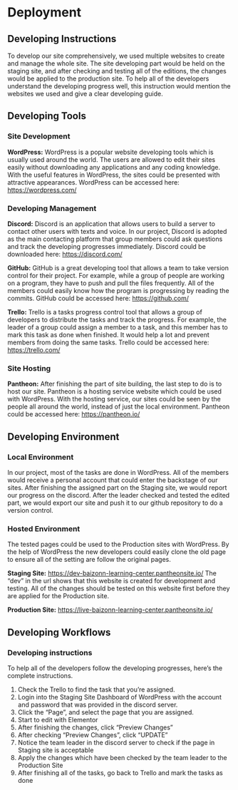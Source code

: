 # Deployment
## Developing Instructions
To develop our site comprehensively, we used multiple websites to create and manage the whole site. The site developing part would be held on the staging site, and after checking and testing all of the editions, the changes would be applied to the production site. To help all of the developers understand the developing progress well, this instruction would mention the websites we used and give a clear developing guide. 
## Developing Tools
### Site Development
**WordPress:** WordPress is a popular website developing tools which is usually used around the world. The users are allowed to edit their sites easily without downloading any applications and any coding knowledge. With the useful features in WordPress, the sites could be presented with attractive appearances. WordPress can be accessed here: https://wordpress.com/
### Developing Management
**Discord:** Discord is an application that allows users to build a server to contact other users with texts and voice. In our project, Discord is adopted as the main contacting platform that group members could ask questions and track the developing progresses immediately. Discord could be downloaded here: https://discord.com/

**GitHub:** GitHub is a great developing tool that allows a team to take version control for their project. For example, while a group of people are working on a program, they have to push and pull the files frequently. All of the members could easily know how the program is progressing by reading the commits. GitHub could be accessed here: https://github.com/

**Trello:** Trello is a tasks progress control tool that allows a group of developers to distribute the tasks and track the progress. For example, the leader of a group could assign a member to a task, and this member has to mark this task as done when finished. It would help a lot and prevent members from doing the same tasks. Trello could be accessed here: https://trello.com/
### Site Hosting
**Pantheon:** After finishing the part of site building, the last step to do is to host our site.   Pantheon is a hosting service website which could be used with WordPress. With the hosting service, our sites could be seen by the people all around the world, instead of just the local environment. Pantheon could be accessed here: https://pantheon.io/
## Developing Environment
### Local Environment
In our project, most of the tasks are done in WordPress. All of the members would receive a personal account that could enter the backstage of our sites. After finishing the assigned part on the Staging site, we would report our progress on the discord. After the leader checked and tested the edited part, we would export our site and push it to our github repository to do a version control. 
### Hosted Environment
The tested pages could be used to the Production sites with WordPress. By the help of WordPress the new developers could easily clone the old page to ensure all of the setting are follow the original pages.

**Staging Site:** https://dev-baizonn-learning-center.pantheonsite.io/
The “dev” in the url shows that this website is created for development and testing. All of the changes should be tested on this website first before they are applied for the Production site. 

**Production Site:** https://live-baizonn-learning-center.pantheonsite.io/

## Developing Workflows
### Developing instructions
To help all of the developers follow the developing progresses, here’s the complete instructions. 

1. Check the Trello to find the task that you’re assigned.
2. Login into the Staging Site Dashboard of WordPress with the account and password that was provided in the discord server.
3. Click the “Page”, and select the page that you are assigned.
4. Start to edit with Elementor
5. After finishing the changes, click “Preview Changes”
6. After checking “Preview Changes”, click “UPDATE”
7. Notice the team leader in the discord server to check if the page in Staging site is acceptable
8. Apply the changes which have been checked by the team leader to the Production Site
9. After finishing all of the tasks, go back to Trello and mark the tasks as done


